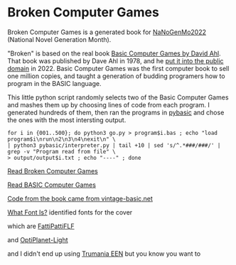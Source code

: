 # Broken Computer Games

Broken Computer Games is a generated book for [NaNoGenMo2022](https://github.com/NaNoGenMo/2022) (National Novel Generation Month).

"Broken" is based on the real book [Basic Computer Games by David Ahl](https://www.atariarchives.org/basicgames/). That book was published by Dave Ahl in 1978, and he [put it into the public domain](https://blog.adafruit.com/2022/06/16/david-ahl-places-all-his-classic-computing-publications-into-the-public-domain/) in 2022. Basic Computer Games was the first computer book to sell one million copies, and taught a generation of budding programers how to program in the BASIC language.

This little python script randomly selects two of the Basic Computer Games and mashes them up by choosing lines of code from each program. I generated hundreds of them, then ran the programs in [pybasic](https://github.com/richpl/PyBasic) and chose the ones with the most intersting output.

    for i in {001..500}; do python3 go.py > program$i.bas ; echo "load program$i\nrun\n2\n3\n4\nexit\n" \
    | python3 pybasic/interpreter.py | tail +10 | sed 's/^.*###/###/' | grep -v "Program read from file" \
    > output/output$i.txt ; echo "----" ; done

[Read Broken Computer Games](https://archive.org/details/broken-computer-games)

[Read BASIC Computer Games](https://archive.org/details/Basic_Computer_Games_Microcomputer_Edition_1978_Creative_Computing)

[Code from the book came from vintage-basic.net](http://www.vintage-basic.net/games.html)

[What Font Is?](https://www.whatfontis.com) identified fonts for the cover

which are [FattiPattiFLF](https://www.whatfontis.com/FF_FattiPattiFLF.font?text=BASIC)

and [OptiPlanet-Light](https://www.ffonts.net/OPTIPlanet-Light.font?text=101%40Great%40Games)

and I didn't end up using [Trumania EEN](https://www.ffonts.net/Trumania-EEN-Plain.font?text=Blackjack) but you know you want to
